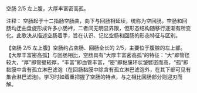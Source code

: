 空肠 2/5 左上腹，大厚丰富密高孤。

注释：
空肠起于十二指肠空肠曲，向下与回肠相延续，统称为空回肠。空肠和回肠均迂曲盘旋形成许多小肠袢，二者间无明显界限，但形态结构随移行逐渐有所变化。此歌决从描述空肠着手，旨在认识、记忆空肠和回肠的形态特征与区别。

【空肠 2/5 左上腹】空肠约占空肠、回肠全长的 2/5，主要位于腹腔的左上部。
【大厚丰富密高孤】与回肠相比，空肠具有“大厚丰富密高孤”的特征：“大”即管径较大，“厚”即管壁较厚，“丰富”即血管丰富，“密”即黏膜环状皱襞密而高，“孤”即黏膜中含有孤立淋巴滤泡（在回肠黏膜中除含有孤立淋巴滤泡外，在其下部可见有集合淋巴滤泡)。学习时如着重把握了空肠的特点，与之相比回肠部分则迎刃而解。